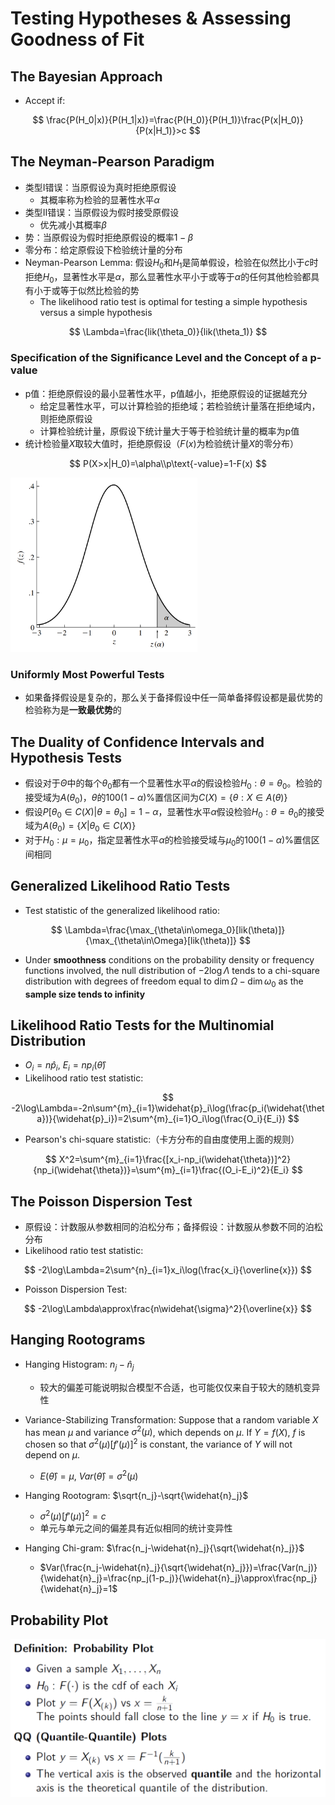 # Testing Hypotheses & Assessing Goodness of Fit

## The Bayesian Approach

- Accept if:

$$
\frac{P(H_0|x)}{P(H_1|x)}=\frac{P(H_0)}{P(H_1)}\frac{P(x|H_0)}{P(x|H_1)}>c
$$



## The Neyman-Pearson Paradigm

- 类型Ⅰ错误：当原假设为真时拒绝原假设
  - 其概率称为检验的显著性水平$\alpha$
- 类型Ⅱ错误：当原假设为假时接受原假设
  - 优先减小其概率$\beta$
- 势：当原假设为假时拒绝原假设的概率$1-\beta$
- 零分布：给定原假设下检验统计量的分布
- Neyman-Pearson Lemma: 假设$H_0$和$H_1$是简单假设，检验在似然比小于$c$时拒绝$H_0$，显著性水平是$\alpha$，那么显著性水平小于或等于$\alpha$的任何其他检验都具有小于或等于似然比检验的势
  - The likelihood ratio test is optimal for testing a simple hypothesis versus a simple hypothesis

$$
\Lambda=\frac{lik(\theta_0)}{lik(\theta_1)}
$$



### Specification of the Significance Level and the Concept of a p-value 

- p值：拒绝原假设的最小显著性水平，p值越小，拒绝原假设的证据越充分
  - 给定显著性水平，可以计算检验的拒绝域；若检验统计量落在拒绝域内，则拒绝原假设
  - 计算检验统计量，原假设下统计量大于等于检验统计量的概率为p值
- 统计检验量$X$取较大值时，拒绝原假设（$F(x)$为检验统计量$X$的零分布）

$$
P(X>x|H_0)=\alpha\\p\text{-value}=1-F(x)
$$

<img src="https://raw.githubusercontent.com/ailianligit/images/main/images/202308/20230804_1691079627.png" alt="image-20211203201534749" style="zoom: 33%;" />



### Uniformly Most Powerful Tests

- 如果备择假设是复杂的，那么关于备择假设中任一简单备择假设都是最优势的检验称为是**一致最优势**的



## The Duality of Confidence Intervals and Hypothesis Tests

- 假设对于$\Theta$中的每个$\theta_0$都有一个显著性水平$\alpha$的假设检验$H_0:\theta=\theta_0$。检验的接受域为$A(\theta_0)$，$\theta$的$100(1-\alpha)\%$置信区间为$C(X)=\{\theta:X\in A(\theta)\}$
- 假设$P[\theta_0\in C(X)|\theta=\theta_0]=1-\alpha$，显著性水平$\alpha$假设检验$H_0:\theta=\theta_0$的接受域为$A(\theta_0)=\{X|\theta_0\in C(X)\}$
- 对于$H_0:\mu=\mu_0$，指定显著性水平$\alpha$的检验接受域与$\mu_0$的$100(1-\alpha)\%$置信区间相同



## Generalized Likelihood Ratio Tests

- Test statistic of the generalized likelihood ratio:

$$
\Lambda=\frac{\max_{\theta\in\omega_0}[lik(\theta)]}{\max_{\theta\in\Omega}[lik(\theta)]}
$$

- Under **smoothness** conditions on the probability density or frequency functions involved, the null distribution of $-2\log\Lambda$ tends to a chi-square distribution with degrees of freedom equal to $\dim\Omega-\dim\omega_0$ as the **sample size tends to infinity**



## Likelihood Ratio Tests for the Multinomial Distribution

- $O_i=n\widehat{p}_i$, $E_i=np_i(\widehat{\theta})$
- Likelihood ratio test statistic:

$$
-2\log\Lambda=-2n\sum^{m}_{i=1}\widehat{p}_i\log(\frac{p_i(\widehat{\theta})}{\widehat{p}_i})=2\sum^{m}_{i=1}O_i\log(\frac{O_i}{E_i})
$$

- Pearson's chi-square statistic:（卡方分布的自由度使用上面的规则）

$$
X^2=\sum^{m}_{i=1}\frac{[x_i-np_i(\widehat{\theta})]^2}{np_i(\widehat{\theta})}=\sum^{m}_{i=1}\frac{(O_i-E_i)^2}{E_i}
$$



## The Poisson Dispersion Test

- 原假设：计数服从参数相同的泊松分布；备择假设：计数服从参数不同的泊松分布
- Likelihood ratio test statistic:

$$
-2\log\Lambda=2\sum^{n}_{i=1}x_i\log(\frac{x_i}{\overline{x}})
$$

- Poisson Dispersion Test:

$$
-2\log\Lambda\approx\frac{n\widehat{\sigma}^2}{\overline{x}}
$$



## Hanging Rootograms

- Hanging Histogram: $n_j-\widehat{n}_j$
  - 较大的偏差可能说明拟合模型不合适，也可能仅仅来自于较大的随机变异性

- Variance-Stabilizing Transformation: Suppose that a random variable $X$ has mean $\mu$ and variance $\sigma^2(\mu)$, which depends on $\mu$. If $Y=f(X)$, $f$ is chosen so that $\sigma^2(\mu)[f'(\mu)]^2$ is constant, the variance of $Y$ will not depend on $\mu$.
  - $E(\widehat{\theta})=\mu$, $Var(\widehat{\theta})=\sigma^2(\mu)$
- Hanging Rootogram: $\sqrt{n_j}-\sqrt{\widehat{n}_j}$
  - $\sigma^2(\mu)[f'(\mu)]^2=c$
  - 单元与单元之间的偏差具有近似相同的统计变异性
- Hanging Chi-gram: $\frac{n_j-\widehat{n}_j}{\sqrt{\widehat{n}_j}}$
  - $Var(\frac{n_j-\widehat{n}_j}{\sqrt{\widehat{n}_j}})=\frac{Var(n_j)}{\widehat{n}_j}=\frac{np_j(1-p_j)}{\widehat{n}_j}\approx\frac{np_j}{\widehat{n}_j}=1$



## Probability Plot

![image-20220108212516985](https://raw.githubusercontent.com/ailianligit/images/main/images/202308/20230804_1691079623.png)
